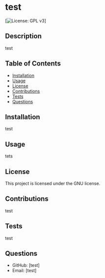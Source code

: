 # test
  [![License: GPL v3](https://img.shields.io/badge/License-GPLv3-blue.svg)]
  ## Description
  test
  ## Table of Contents
  * [Installation](#installation)
  * [Usage](#usage)
  * [License](#license)
  * [Contributions](#contributions)
  * [Tests](#tests)
  * [Questions](#questions)
  
  ## Installation
  test
  ## Usage
  tets
  ## License
  This project is licensed under the GNU license.
  ## Contributions
  test
  ## Tests
  test
  ## Questions
  * GitHub: [test]
  * Email: [test]
